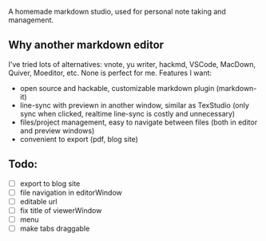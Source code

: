 A homemade markdown studio, used for personal note taking and management.

## Why another markdown editor
I've tried lots of alternatives: vnote, yu writer, hackmd, VSCode, MacDown, Quiver, Moeditor, etc.
None is perfect for me. Features I want:
* open source and hackable, customizable markdown plugin (markdown-it)
* line-sync with previewn in another window, similar as TexStudio (only sync when clicked, realtime line-sync is costly and unnecessary)
* files/project management, easy to navigate between files (both in editor and preview windows)
* convenient to export (pdf, blog site)

## Todo:
- [ ] export to blog site
- [ ] file navigation in editorWindow
- [ ] editable url 
- [ ] fix title of viewerWindow
- [ ] menu
- [ ] make tabs draggable
